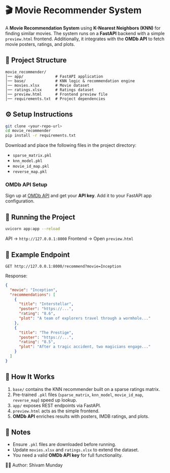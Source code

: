 # 🎬 Movie Recommender System

A **Movie Recommendation System** using **K-Nearest Neighbors (KNN)** for finding similar movies. The system runs on a **FastAPI** backend with a simple `preview.html` frontend. Additionally, it integrates with the **OMDb API** to fetch movie posters, ratings, and plots.

## 📂 Project Structure

```
movie_recommender/
│── app/              # FastAPI application
│── base/             # KNN logic & recommendation engine
│── movies.xlsx       # Movie dataset
│── ratings.xlsx      # Ratings dataset
│── preview.html      # Frontend preview file
│── requirements.txt  # Project dependencies
```

## ⚙️ Setup Instructions

```bash
git clone <your-repo-url>
cd movie_recommender
pip install -r requirements.txt
```

Download and place the following files in the project directory:

* `sparse_matrix.pkl`
* `knn_model.pkl`
* `movie_id_map.pkl`
* `reverse_map.pkl`

### OMDb API Setup

Sign up at [OMDb API](https://www.omdbapi.com/) and get your **API key**. Add it to your FastAPI app configuration.

## 🚀 Running the Project

```bash
uvicorn app:app --reload
```

API → `http://127.0.0.1:8000`
Frontend → Open `preview.html`

## 📌 Example Endpoint

```
GET http://127.0.0.1:8000/recommend?movie=Inception
```

Response:

```json
{
  "movie": "Inception",
  "recommendations": [
    {
      "title": "Interstellar",
      "poster": "https://...",
      "rating": "8.6",
      "plot": "A team of explorers travel through a wormhole..."
    },
    {
      "title": "The Prestige",
      "poster": "https://...",
      "rating": "8.5",
      "plot": "After a tragic accident, two magicians engage..."
    }
  ]
}
```

## 🧠 How It Works

1. `base/` contains the KNN recommender built on a sparse ratings matrix.
2. Pre-trained `.pkl` files (`sparse_matrix`, `knn_model`, `movie_id_map`, `reverse_map`) speed up lookup.
3. `app/` exposes REST endpoints via FastAPI.
4. `preview.html` acts as the simple frontend.
5. **OMDb API** enriches results with posters, IMDB ratings, and plots.

## 📌 Notes

* Ensure `.pkl` files are downloaded before running.
* Update `movies.xlsx` and `ratings.xlsx` to extend the dataset.
* You need a valid **OMDb API key** for full functionality.

👨‍💻 Author: Shivam Munday
